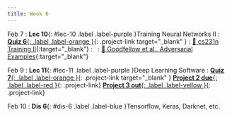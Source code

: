 ```yaml
---
title: Week 6
---
```


Feb 7
: **Lec 10**{: #lec-10 .label .label-purple }Training Neural Networks II
: [**Quiz 6**{: .label .label-orange }](https://www.gradescope.com/courses/480760){: .project-link target="_blank" }
  : [📖 cs231n Training II](https://cs231n.github.io/neural-networks-3/){:target="_blank"}
: &nbsp;
  : [📖 Goodfellow et al., Adversarial Examples](https://arxiv.org/abs/1412.6572){:target="_blank"}

Feb 9
: **Lec 11**{: #lec-11 .label .label-purple }Deep Learning Software
: [**Quiz 7**{: .label .label-orange }](https://www.gradescope.com/courses/480760){: .project-link target="_blank" } [**Project 2 due**{: .label .label-red }](/projects/#project-2){: .project-link} [**Project 3 out**{: .label .label-yellow }](/projects/#project-3){: .project-link}

Feb 10
: **Dis 6**{: #dis-6 .label .label-blue }Tensorflow, Keras, Darknet, etc.
